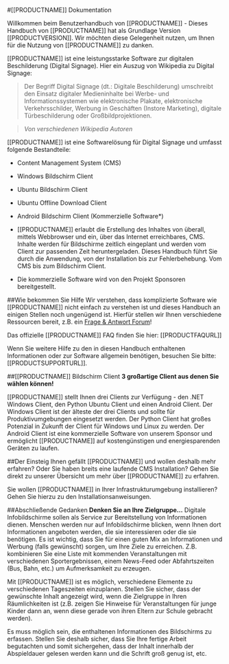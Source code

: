 <!--toc=getting_started-->
#[[PRODUCTNAME]] Dokumentation

Willkommen beim Benutzerhandbuch von [[PRODUCTNAME]] - Dieses Handbuch von [[PRODUCTNAME]] hat als Grundlage Version [[PRODUCTVERSION]]. Wir möchten diese Gelegenheit nutzen, um Ihnen für die Nutzung von [[PRODUCTNAME]] zu danken.

[[PRODUCTNAME]] ist eine leistungsstarke Software zur digitalen Beschilderung (Digital Signage). Hier ein Auszug von Wikipedia zu Digital Signage:

> Der Begriff Digital Signage (dt.: Digitale Beschilderung) umschreibt den Einsatz digitaler Medieninhalte bei Werbe- und Informationssystemen wie elektronische Plakate, elektronische Verkehrsschilder, Werbung in Geschäften (Instore Marketing), digitale Türbeschilderung oder Großbildprojektionen.

> *Von verschiedenen Wikipedia Autoren*

[[PRODUCTNAME]] ist eine Softwarelösung für Digital Signage und umfasst folgende Bestandteile:

* Content Management System (CMS)
* Windows Bildschirm Client
* Ubuntu Bildschirm Client
* Ubuntu Offline Download Client
* Android Bildschirm Client (Kommerzielle Software*)
* [[PRODUCTNAME]] erlaubt die Erstellung des Inhaltes von überall, mittels Webbrowser und ein, über das Internet erreichbares, CMS. Inhalte werden für Bildschirme zeitlich eingeplant und werden vom Client zur passenden Zeit heruntergeladen. Dieses Handbuch führt Sie durch die Anwendung, von der Installation bis zur Fehlerbehebung. Vom CMS bis zum Bildschirm Client.

* Die kommerzielle Software wird von den Projekt Sponsoren bereitgestellt.


##Wie bekommen Sie Hilfe
Wir verstehen, dass komplizierte Software wie [[PRODUCTNAME]] nicht einfach zu verstehen ist und dieses Handbuch an einigen Stellen noch ungenügend ist. Hierfür stellen wir Ihnen verschiedene Ressourcen bereit, z.B. ein [Frage &amp; Antwort Forum]([[PRODUCTSUPPORTURL]])!

Das offizielle [[PRODUCTNAME]] FAQ finden Sie hier: [[PRODUCTFAQURL]]

Wenn Sie weitere Hilfe zu den in diesen Handbuch enthaltenen Informationen oder zur Software allgemein benötigen, besuchen Sie bitte: [[PRODUCTSUPPORTURL]].

##[[PRODUCTNAME]] Bildschirm Client 
**3 großartige Client aus denen Sie wählen können!**

[[PRODUCTNAME]] stellt Ihnen drei Clients zur Verfügung - den .NET Windows Client, den Python Ubuntu Client und einen Android Client. Der Windows Client ist der älteste der drei Clients und sollte für Produktivumgebungen eingesetzt werden. Der Python Client hat großes Potenzial in Zukunft der Client für Windows und Linux zu werden. Der Android Client ist eine kommerzielle Software von unserem Sponsor und ermöglicht [[PRODUCTNAME]] auf kostengünstigen und energiesparenden Geräten zu laufen.

##Der Einsteig
Ihnen gefällt [[PRODUCTNAME]] und wollen deshalb mehr erfahren? Oder Sie haben breits eine laufende CMS Installation? Gehen Sie direkt zu unserer Übersicht um mehr über [[PRODUCTNAME]] zu erfahren.

Sie wollen [[PRODUCTNAME]] in Ihrer Infrastrukturumgebung installieren? Gehen Sie hierzu zu den Installationsanweisungen.

##Abschließende Gedanken
**Denken Sie an Ihre Zielgruppe...**
Digitale Infobildschirme sollen als Service zur Bereitstellung von Informationen dienen. Menschen werden nur auf Infobildschirme blicken, wenn Ihnen dort Informationen angeboten werden, die sie interessieren oder die sie benötigen. Es ist wichtig, dass Sie für einen guten Mix an Informationen und Werbung (falls gewünscht) sorgen, um Ihre Ziele zu erreichen. Z.B. kombinieren Sie eine Liste mit kommenden Veranstaltungen mit verschiedenen Sportergebnissen, einem News-Feed oder Abfahrtszeiten (Bus, Bahn, etc.) um Aufmerksamkeit zu erzeugen.

Mit [[PRODUCTNAME]] ist es möglich, verschiedene Elemente zu verschiedenen Tageszeiten einzuplanen. Stellen Sie sicher, dass der gewünschte Inhalt angezeigt wird, wenn die Zielgruppe in Ihren Räumlichkeiten ist (z.B. zeigen Sie Hinweise für Veranstaltungen für junge Kinder dann an, wenn diese gerade von ihren Eltern zur Schule gebracht werden).

Es muss möglich sein, die enthaltenen Informationen des Bildschirms zu erfassen. Stellen Sie deshalb sicher, dass Sie Ihre fertige Arbeit begutachten und somit sichergehen, dass der Inhalt innerhalb der Abspieldauer gelesen werden kann und die Schrift groß genug ist, etc.
